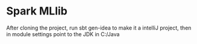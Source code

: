 Spark MLlib
==============

After cloning the project, run sbt gen-idea to make it a intelliJ project, then in module settings point to the JDK in C:/Java
